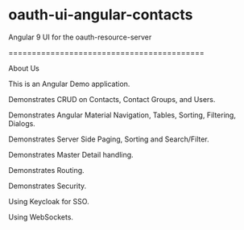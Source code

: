 # oauth-ui-angular-contacts
Angular 9 UI for the oauth-resource-server

==========================================

About Us

This is an Angular Demo application.

Demonstrates CRUD on Contacts, Contact Groups, and Users.

Demonstrates Angular Material Navigation, Tables, Sorting, Filtering, Dialogs.

Demonstrates Server Side Paging, Sorting and Search/Filter.

Demonstrates Master Detail handling.

Demonstrates Routing.

Demonstrates Security.

Using Keycloak for SSO.

Using WebSockets.
